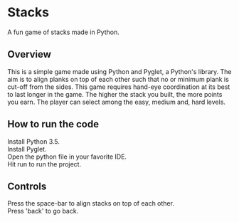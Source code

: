# Stacks
A fun game of stacks made in Python.

## Overview
This is a simple game made using Python and Pyglet, a Python's library. The aim is to align planks on top of each other such that no or minimum plank is cut-off from the sides. This game requires hand-eye coordination at its best to last longer in the game. The higher the stack you built, the more points you earn. The player can select among the easy, medium and, hard levels.

## How to run the code
Install Python 3.5.  
Install Pyglet.  
Open the python file in your favorite IDE.  
Hit run to run the project.  

## Controls
Press the space-bar to align stacks on top of each other.  
Press 'back' to go back.  

